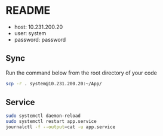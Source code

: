 # README

- host: 10.231.200.20
- user: system
- password: password

## Sync

Run the command below from the root directory of your code

```bash
scp -r . system@10.231.200.20:~/App/
```

## Service

```bash
sudo systemctl daemon-reload
sudo systemctl restart app.service
journalctl -f --output=cat -u app.service
```
